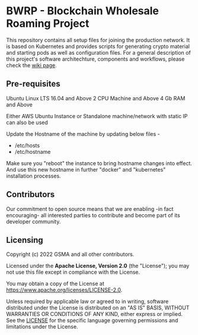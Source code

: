 # BWRP - Blockchain Wholesale Roaming Project

This repository contains all setup files for joining the production network.
It is based on Kubernetes and provides scripts for generating crypto material and starting pods as well as configuration files. 
For a general description of this project's software architechture, components and workflows, please check the [wiki page](https://github.com/GSMA-CPAS/BWRP).

## Pre-requisites

Ubuntu Linux LTS 16.04 and Above
2 CPU Machine and Above
4 Gb RAM and Above

Either AWS Ubuntu Instance or Standalone 
machine/network with static IP can also be used

Update the Hostname of the machine by updating below files -
- /etc/hosts
- /etc/hostname

Make sure you "reboot" the instance to bring hostname changes into effect.
And use this new hostname in further "docker" and "kubernetes" installation processes.

## Contributors

Our commitment to open source means that we are enabling -in fact encouraging- all interested parties to contribute and become part of its developer community.

## Licensing

Copyright (c) 2022 GSMA and all other contributors.

Licensed under the **Apache License, Version 2.0** (the "License"); you may not use this file except in compliance with the License.

You may obtain a copy of the License at https://www.apache.org/licenses/LICENSE-2.0.

Unless required by applicable law or agreed to in writing, software distributed under the License is distributed on an "AS IS" BASIS, WITHOUT WARRANTIES OR CONDITIONS OF ANY KIND, either express or implied. See the [LICENSE](./LICENSE) for the specific language governing permissions and limitations under the License.
